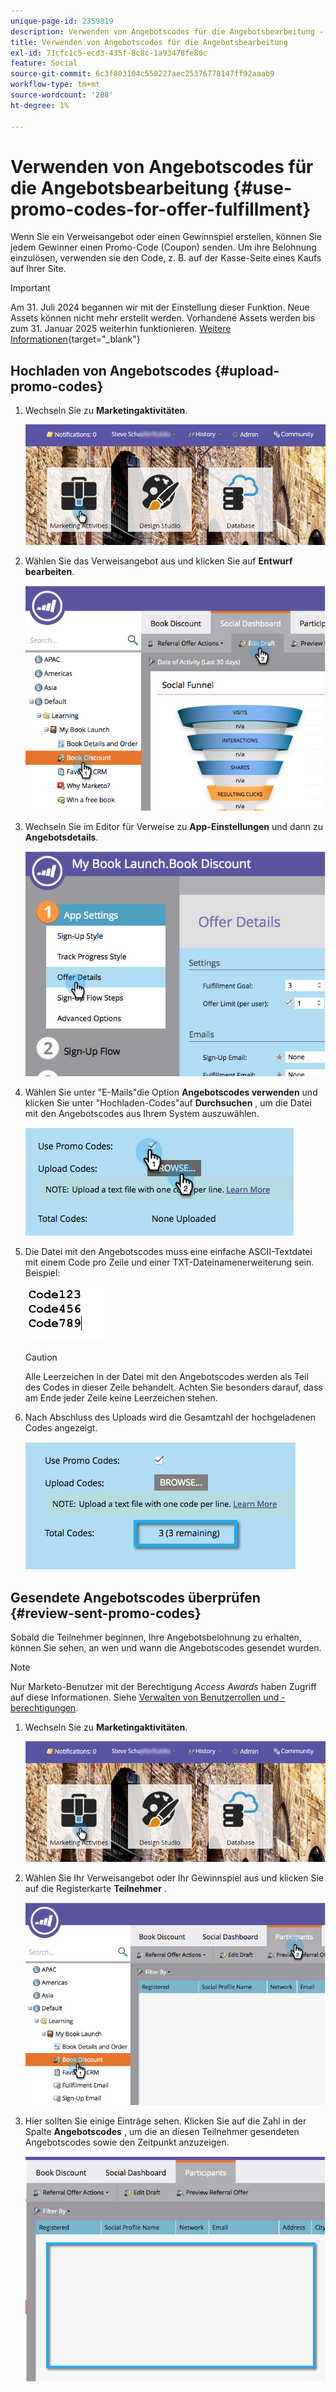 ```yaml
---
unique-page-id: 2359819
description: Verwenden von Angebotscodes für die Angebotsbearbeitung - Marketo-Dokumente - Produktdokumentation
title: Verwenden von Angebotscodes für die Angebotsbearbeitung
exl-id: 71cfc1c5-ecd3-435f-8c8c-1a93478fe80c
feature: Social
source-git-commit: 6c3f803104c550227aec25376778147ff92aaab9
workflow-type: tm+mt
source-wordcount: '288'
ht-degree: 1%

---
```


# Verwenden von Angebotscodes für die Angebotsbearbeitung {#use-promo-codes-for-offer-fulfillment}

Wenn Sie ein Verweisangebot oder einen Gewinnspiel erstellen, können Sie jedem Gewinner einen Promo-Code (Coupon) senden. Um ihre Belohnung einzulösen, verwenden sie den Code, z. B. auf der Kasse-Seite eines Kaufs auf Ihrer Site.

>[!IMPORTANT]
>
>Am 31. Juli 2024 begannen wir mit der Einstellung dieser Funktion. Neue Assets können nicht mehr erstellt werden. Vorhandene Assets werden bis zum 31. Januar 2025 weiterhin funktionieren. [Weitere Informationen](https://nation.marketo.com/t5/employee-blogs/marketo-engage-social-features-deprecation/ba-p/351977){target="_blank"}

## Hochladen von Angebotscodes {#upload-promo-codes}

1. Wechseln Sie zu **Marketingaktivitäten**.

   ![](assets/login-marketing-activities-2.png)

1. Wählen Sie das Verweisangebot aus und klicken Sie auf **Entwurf bearbeiten**.

   ![](assets/image2015-4-22-11-3a16-3a45.png)

1. Wechseln Sie im Editor für Verweise zu **App-Einstellungen** und dann zu **Angebotsdetails**.

   ![](assets/image2015-4-22-11-3a23-3a39.png)

1. Wählen Sie unter &quot;E-Mails&quot;die Option **Angebotscodes verwenden** und klicken Sie unter &quot;Hochladen-Codes&quot;auf **Durchsuchen** , um die Datei mit den Angebotscodes aus Ihrem System auszuwählen.

   ![](assets/image2015-4-22-12-3a52-3a43.png)

1. Die Datei mit den Angebotscodes muss eine einfache ASCII-Textdatei mit einem Code pro Zeile und einer TXT-Dateinamenerweiterung sein. Beispiel:

   ![](assets/image2015-4-22-13-3a2-3a23.png)

   >[!CAUTION]
   >
   >Alle Leerzeichen in der Datei mit den Angebotscodes werden als Teil des Codes in dieser Zeile behandelt. Achten Sie besonders darauf, dass am Ende jeder Zeile keine Leerzeichen stehen.

1. Nach Abschluss des Uploads wird die Gesamtzahl der hochgeladenen Codes angezeigt.

   ![](assets/image2015-4-22-13-3a8-3a31.png)

## Gesendete Angebotscodes überprüfen {#review-sent-promo-codes}

Sobald die Teilnehmer beginnen, Ihre Angebotsbelohnung zu erhalten, können Sie sehen, an wen und wann die Angebotscodes gesendet wurden.

>[!NOTE]
>
>Nur Marketo-Benutzer mit der Berechtigung _Access Awards_ haben Zugriff auf diese Informationen. Siehe [Verwalten von Benutzerrollen und -berechtigungen](/help/marketo/product-docs/administration/users-and-roles/managing-user-roles-and-permissions.md).

1. Wechseln Sie zu **Marketingaktivitäten**.

   ![](assets/login-marketing-activities-2.png)

1. Wählen Sie Ihr Verweisangebot oder Ihr Gewinnspiel aus und klicken Sie auf die Registerkarte **Teilnehmer** .

   ![](assets/image2015-4-22-11-3a36-3a22.png)

1. Hier sollten Sie einige Einträge sehen. Klicken Sie auf die Zahl in der Spalte **Angebotscodes** , um die an diesen Teilnehmer gesendeten Angebotscodes sowie den Zeitpunkt anzuzeigen.

   ![](assets/image2015-4-22-11-3a36-3a43.png)
